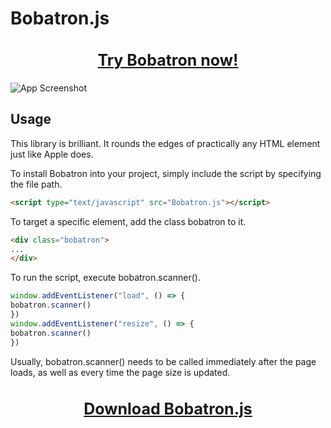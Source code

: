 # Bobatron.js

<h2 align=center style="text-align: center; font-size: 25px; font-weight: bold"><a href="https://complagaet.github.io/Bobatron.js/">Try Bobatron now!</a></h2>

![App Screenshot](https://i.imgur.com/lu4aYvf.png)

## Usage

This library is brilliant. It rounds the edges of practically any HTML element just like Apple does.

To install Bobatron into your project, simply include the script by specifying the file path.
```html
<script type="text/javascript" src="Bobatron.js"></script>
```
To target a specific element, add the class bobatron to it.
```html
<div class="bobatron">
...
</div>
```
To run the script, execute bobatron.scanner().
```js
window.addEventListener("load", () => {
bobatron.scanner()
})
window.addEventListener("resize", () => {
bobatron.scanner()
})
```
Usually, bobatron.scanner() needs to be called immediately after the page loads, as well as every time the page size is updated.

<h2 align=center style="text-align: center; font-size: 25px; font-weight: bold"><a href="https://complagaet.github.io/Bobatron.js/Bobatron.js">Download Bobatron.js</a></h2>